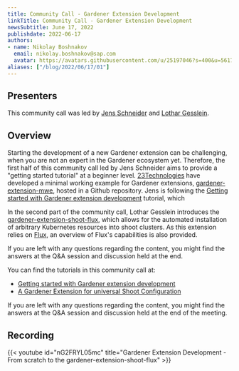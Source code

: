 ```yaml
---
title: Community Call - Gardener Extension Development
linkTitle: Community Call - Gardener Extension Development
newsSubtitle: June 17, 2022
publishdate: 2022-06-17
authors:
- name: Nikolay Boshnakov
  email: nikolay.boshnakov@sap.com
  avatar: https://avatars.githubusercontent.com/u/25197046?s=400&u=56175926393a77892662001f0dca5a439d1e771f&v=4
aliases: ["/blog/2022/06/17/01"]
---
```


## Presenters

This community call was led by [Jens Schneider](https://github.com/jensac) and [Lothar Gesslein](https://github.com/gesslein).

## Overview

Starting the development of a new Gardener extension can be challenging, when you are not an expert in the Gardener ecosystem yet. Therefore, the first half of this community call led by Jens Schneider aims to provide a "getting started tutorial" at a beginner level. [23Technologies](https://23technologies.cloud/en) have developed a minimal working example for Gardener extensions, [gardener-extension-mwe](https://github.com/23technologies/gardener-extension-mwe), hosted in a Github repository. Jens is following the [Getting started with Gardener extension development](https://23technologies.cloud/en/blog/gardener-ext-dev) tutorial, which 

In the second part of the community call, Lothar Gesslein introduces the [gardener-extension-shoot-flux](https://github.com/23technologies/gardener-extension-shoot-flux), which allows for the automated installation of arbitrary Kubernetes resources into shoot clusters. As this extension relies on [Flux](https://fluxcd.io/), an overview of Flux's capabilities is also provided.

If you are left with any questions regarding the content, you might find the answers at the Q&A session and discussion held at the end.

You can find the tutorials in this community call at:
- [Getting started with Gardener extension development](https://23technologies.cloud/en/blog/gardener-ext-dev)
- [A Gardener Extension for universal Shoot Configuration](https://23technologies.cloud/en/blog/gardener-ext-shoot-flux)

If you are left with any questions regarding the content, you might find the answers at the Q&A session and discussion held at the end of the meeting. 

## Recording

{{< youtube id="nG2FRYL05mc" title="Gardener Extension Development - From scratch to the gardener-extension-shoot-flux" >}}